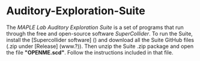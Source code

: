 # Auditory-Exploration-Suite

The _MAPLE Lab Auditory Exploration Suite_ is a set of programs that run through the free and open-source software _SuperCollider_. To run the Suite, install the [Supercollider software] () and download all the Suite GitHub files (.zip under [Release] (www.?)). Then unzip the Suite .zip package and open the file **"OPENME.scd"**. Follow the instructions included in that file.